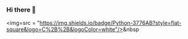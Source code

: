 ### Hi there 👋

<!--
**dd-jero/dd-jero** is a ✨ _special_ ✨ repository because its `README.md` (this file) appears on your GitHub profile.

Here are some ideas to get you started:

- 🔭 I’m currently working on ...
- 🌱 I’m currently learning ...
- 👯 I’m looking to collaborate on ...
- 🤔 I’m looking for help with ...
- 💬 Ask me about ...
- 📫 How to reach me: ...
- 😄 Pronouns: ...
- ⚡ Fun fact: ...
-->

<img=src = "https://img.shields.io/badge/Python-3776AB?style=flat-square&logo=C%2B%2B&logoColor=white"/></a>&nbsp 
